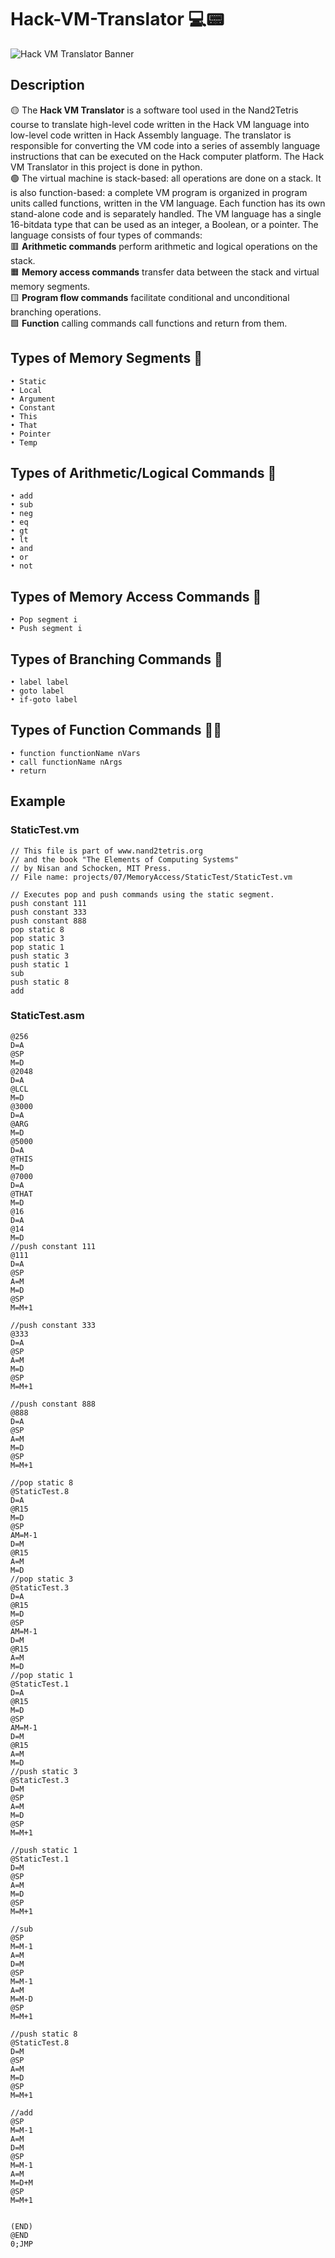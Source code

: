 # **Hack-VM-Translator 💻📟**
![Hack VM Translator Banner](assets/Hack-VM-Translator.png)

## **Description**
🟡 The **Hack VM Translator** is a software tool used in the Nand2Tetris course to translate high-level code written in the Hack VM language into low-level code written in Hack Assembly language. The translator is responsible for converting the VM code into a series of assembly language instructions that can be executed on the Hack computer platform. The Hack VM Translator in this project is done in python. <br>
🟢 The virtual machine is stack-based: all operations are done on a stack. It is also function-based: a complete VM program is organized in program units called functions, written in the VM language. Each function has its own stand-alone code and is separately handled. The VM language has a single 16-bitdata type that can be used as an integer, a Boolean, or a pointer. The language consists of four types of commands:<br>
    🟥   **Arithmetic commands** perform arithmetic and logical operations on the stack.<br>
    🟧	**Memory access commands** transfer data between the stack and virtual memory segments.<br>
    🟨	**Program flow commands** facilitate conditional and unconditional branching operations.<br>
    🟩	**Function** calling commands call functions and return from them.<br>
## **Types of Memory Segments 📝**
    • Static 
    • Local
    • Argument
    • Constant
    • This
    • That
    • Pointer
    • Temp

## **Types of Arithmetic/Logical Commands 💬**
    • add
    • sub
    • neg
    • eq
    • gt
    • lt
    • and
    • or
    • not

## **Types of Memory Access Commands 📖**
    • Pop segment i
    • Push segment i

## **Types of Branching Commands 🌿**
    • label label
    • goto label
    • if-goto label

## **Types of Function Commands 😶‍🌫️**
    • function functionName nVars
    • call functionName nArgs
    • return

## **Example**
### **StaticTest.vm**
```
// This file is part of www.nand2tetris.org
// and the book "The Elements of Computing Systems"
// by Nisan and Schocken, MIT Press.
// File name: projects/07/MemoryAccess/StaticTest/StaticTest.vm

// Executes pop and push commands using the static segment.
push constant 111
push constant 333
push constant 888
pop static 8
pop static 3
pop static 1
push static 3
push static 1
sub
push static 8
add
```

### **StaticTest.asm**
```
@256
D=A
@SP
M=D
@2048
D=A
@LCL
M=D
@3000
D=A
@ARG
M=D
@5000
D=A
@THIS
M=D
@7000
D=A
@THAT
M=D
@16
D=A
@14
M=D
//push constant 111
@111
D=A
@SP
A=M
M=D
@SP
M=M+1

//push constant 333
@333
D=A
@SP
A=M
M=D
@SP
M=M+1

//push constant 888
@888
D=A
@SP
A=M
M=D
@SP
M=M+1

//pop static 8
@StaticTest.8
D=A
@R15
M=D
@SP
AM=M-1
D=M
@R15
A=M
M=D
//pop static 3
@StaticTest.3
D=A
@R15
M=D
@SP
AM=M-1
D=M
@R15
A=M
M=D
//pop static 1
@StaticTest.1
D=A
@R15
M=D
@SP
AM=M-1
D=M
@R15
A=M
M=D
//push static 3
@StaticTest.3
D=M
@SP
A=M
M=D
@SP
M=M+1

//push static 1
@StaticTest.1
D=M
@SP
A=M
M=D
@SP
M=M+1

//sub
@SP
M=M-1
A=M
D=M
@SP
M=M-1
A=M
M=M-D
@SP
M=M+1

//push static 8
@StaticTest.8
D=M
@SP
A=M
M=D
@SP
M=M+1

//add
@SP
M=M-1
A=M
D=M
@SP
M=M-1
A=M
M=D+M
@SP
M=M+1


(END)
@END
0;JMP

```